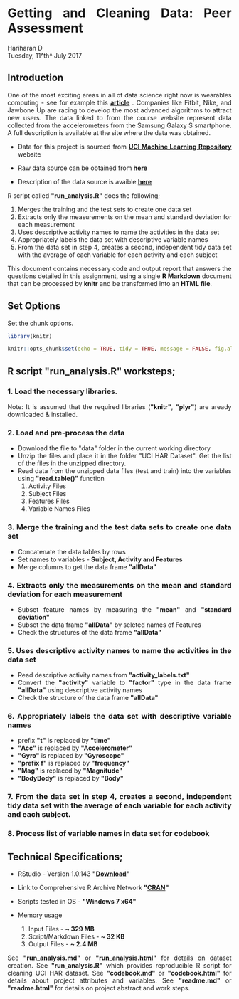 # Getting and Cleaning Data: Peer Assessment
Hariharan D  
Tuesday, 11^th^ July 2017  

<style>
body {
text-align: justify}
</style>

## Introduction

One of the most exciting areas in all of data science right now is wearables computing - see for example this **[article](http://www.insideactivitytracking.com/data-science-activity-tracking-and-the-battle-for-the-worlds-top-sports-brand/)** . Companies like Fitbit, Nike, and Jawbone Up are racing to develop the most advanced algorithms to attract new users. The data linked to from the course website represent data collected from the accelerometers from the Samsung Galaxy S smartphone. A full description is available at the site where the data was obtained.

* Data for this project is sourced from **[UCI Machine Learning Repository](http://archive.ics.uci.edu/ml/index.php)** website

* Raw data source can be obtained from **[here](https://d396qusza40orc.cloudfront.net/getdata%2Fprojectfiles%2FUCI%20HAR%20Dataset.zip)**

* Description of the data source is avaible  **[here](http://archive.ics.uci.edu/ml/datasets/Human+Activity+Recognition+Using+Smartphones)**

R script called **"run_analysis.R"** does the following;

1. Merges the training and the test sets to create one data set
2. Extracts only the measurements on the mean and standard deviation for each measurement
3. Uses descriptive activity names to name the activities in the data set
4. Appropriately labels the data set with descriptive variable names
5. From the data set in step 4, creates a second, independent tidy data set with the average of each variable for each activity and each subject


This document contains necessary code and output report that answers the questions detailed in this assignment, using a single **R Markdown** document that can be processed by **knitr** and be transformed into an **HTML file**.


## Set Options

Set the chunk options.


```r
library(knitr)

knitr::opts_chunk$set(echo = TRUE, tidy = TRUE, message = FALSE, fig.align = "center")
```


## R script **"run_analysis.R"** worksteps;


### 1. Load the necessary libraries. 

Note: It is assumed that the required libraries (**"knitr"**, **"plyr"**) are aready downloaded & installed.


### 2. Load and pre-process the data

* Download the file to "data" folder in the current working directory
* Unzip the files and place it in the folder "UCI HAR Dataset". Get the list of the files in the unzipped directory.
* Read data from the unzipped data files (test and train) into the variables using **"read.table()"** function
  1. Activity Files
  2. Subject Files
  3. Features Files
  4. Variable Names Files


### 3. Merge the training and the test data sets to create one data set

* Concatenate the data tables by rows
* Set names to variables - **Subject, Activity and Features**
* Merge columns to get the data frame **"allData"**


### 4. Extracts only the measurements on the mean and standard deviation for each measurement

* Subset feature names by measuring the **"mean"** and **"standard deviation"**
* Subset the data frame **"allData"** by seleted names of Features
* Check the structures of the data frame **"allData"**


### 5. Uses descriptive activity names to name the activities in the data set

* Read descriptive activity names from **"activity_labels.txt"**
* Convert the **"activity"** variable to **"factor"** type in the data frame **"allData"** using descriptive activity names
* Check the structure of the data frame **"allData"**


### 6. Appropriately labels the data set with descriptive variable names

  + prefix **"t"** is replaced by **"time"**
  + **"Acc"** is replaced by **"Accelerometer"**
  + **"Gyro"** is replaced by **"Gyroscope"**
  + **"prefix f"** is replaced by **"frequency"**
  + **"Mag"** is replaced by **"Magnitude"**
  + **"BodyBody"** is replaced by **"Body"**


### 7. From the data set in step 4, creates a second, independent tidy data set with the average of each variable for each activity and each subject.


### 8. Process list of variable names in data set for codebook


## Technical Specifications;

* RStudio - Version 1.0.143 **"[Download](https://www.rstudio.com/products/rstudio/download/)"**

* Link to Comprehensive R Archive Network **"[CRAN](https://cran.r-project.org/)"**

* Scripts tested in OS - **"Windows 7 x64"**

* Memory usage
  1. Input Files - **~ 329 MB**
  2. Script/Markdown Files - **~ 32 KB**
  3. Output Files - **~ 2.4 MB**


See **"run_analysis.md"** or **"run_analysis.html"** for details on dataset creation. 
See **"run_analysis.R"** which provides reproducible R script for cleaning UCI HAR dataset. 
See **"codebook.md"** or **"codebook.html"** for details about project attributes and variables.
See **"readme.md"** or **"readme.html"** for details on project abstract and work steps.
